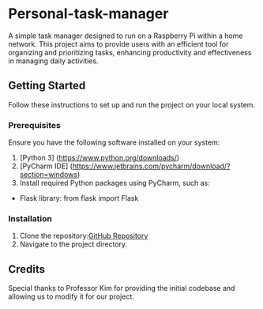 # Personal-task-manager
A simple task manager designed to run on a Raspberry Pi within a home network. This project aims to provide users with an efficient tool for organizing and prioritizing tasks, enhancing productivity and effectiveness in managing daily activities.

## Getting Started

Follow these instructions to set up and run the project on your local system.

### Prerequisites

Ensure you have the following software installed on your system:

1. [Python 3] (https://www.python.org/downloads/)
2. [PyCharm IDE] (https://www.jetbrains.com/pycharm/download/?section=windows)
3. Install required Python packages using PyCharm, such as:
 - Flask library: from flask import Flask


### Installation

1. Clone the repository:[GitHub Repository](https://github.com/AbiyuTamirat2/Personal-task-manager)  
2. Navigate to the project directory.


## Credits

Special thanks to Professor Kim for providing the initial codebase and allowing us to modify it for our project.

